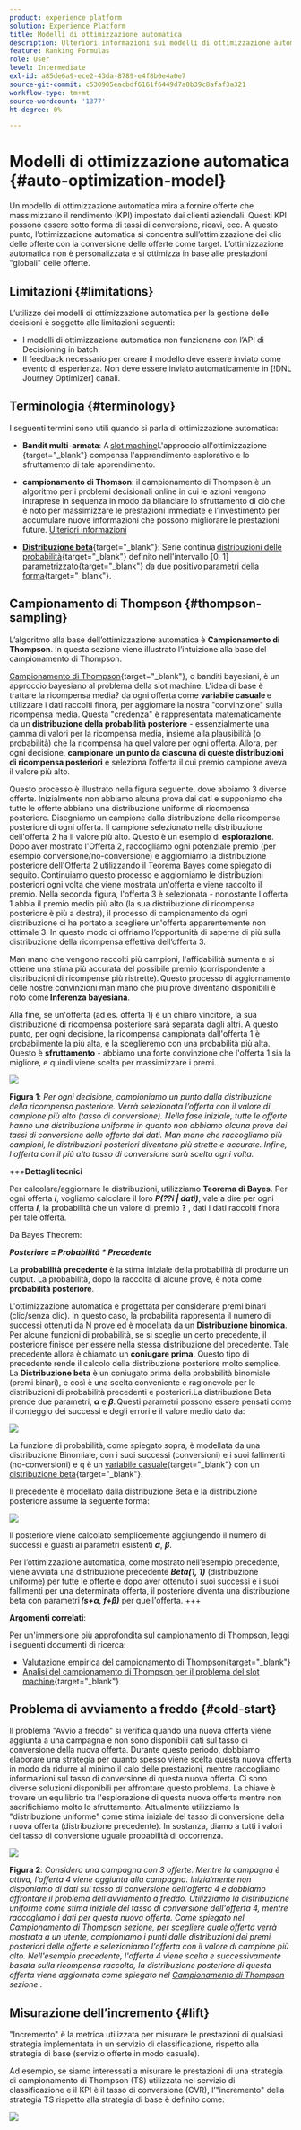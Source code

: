 ```yaml
---
product: experience platform
solution: Experience Platform
title: Modelli di ottimizzazione automatica
description: Ulteriori informazioni sui modelli di ottimizzazione automatica
feature: Ranking Formulas
role: User
level: Intermediate
exl-id: a85de6a9-ece2-43da-8789-e4f8b0e4a0e7
source-git-commit: c530905eacbdf6161f6449d7a0b39c8afaf3a321
workflow-type: tm+mt
source-wordcount: '1377'
ht-degree: 0%

---
```


# Modelli di ottimizzazione automatica {#auto-optimization-model}

Un modello di ottimizzazione automatica mira a fornire offerte che massimizzano il rendimento (KPI) impostato dai clienti aziendali. Questi KPI possono essere sotto forma di tassi di conversione, ricavi, ecc. A questo punto, l’ottimizzazione automatica si concentra sull’ottimizzazione dei clic delle offerte con la conversione delle offerte come target. L’ottimizzazione automatica non è personalizzata e si ottimizza in base alle prestazioni &quot;globali&quot; delle offerte.

## Limitazioni {#limitations}

L’utilizzo dei modelli di ottimizzazione automatica per la gestione delle decisioni è soggetto alle limitazioni seguenti:

* I modelli di ottimizzazione automatica non funzionano con l’API di Decisioning in batch.
* Il feedback necessario per creare il modello deve essere inviato come evento di esperienza. Non deve essere inviato automaticamente in [!DNL Journey Optimizer] canali.

## Terminologia {#terminology}

I seguenti termini sono utili quando si parla di ottimizzazione automatica:

* **Bandit multi-armata**: A [slot machine](https://en.wikipedia.org/wiki/Multi-armed_bandit)L&#39;approccio all&#39;ottimizzazione {target=&quot;_blank&quot;} compensa l&#39;apprendimento esplorativo e lo sfruttamento di tale apprendimento.

* **campionamento di Thomson**: il campionamento di Thompson è un algoritmo per i problemi decisionali online in cui le azioni vengono intraprese in sequenza in modo da bilanciare lo sfruttamento di ciò che è noto per massimizzare le prestazioni immediate e l’investimento per accumulare nuove informazioni che possono migliorare le prestazioni future. [Ulteriori informazioni](#thompson-sampling)

* [**Distribuzione beta**](https://en.wikipedia.org/wiki/Beta_distribution){target=&quot;_blank&quot;}: Serie continua [distribuzioni delle probabilità](https://en.wikipedia.org/wiki/Probability_distribution){target=&quot;_blank&quot;} definito nell&#39;intervallo [0, 1] [parametrizzato](https://en.wikipedia.org/wiki/Statistical_parameter){target=&quot;_blank&quot;} da due positivo [parametri della forma](https://en.wikipedia.org/wiki/Shape_parameter){target=&quot;_blank&quot;}.

## Campionamento di Thompson {#thompson-sampling}

L’algoritmo alla base dell’ottimizzazione automatica è **Campionamento di Thompson**. In questa sezione viene illustrato l’intuizione alla base del campionamento di Thompson.

[Campionamento di Thompson](https://en.wikipedia.org/wiki/Thompson_sampling){target=&quot;_blank&quot;}, o banditi bayesiani, è un approccio bayesiano al problema della slot machine.  L&#39;idea di base è trattare la ricompensa media? da ogni offerta come **variabile casuale** e utilizzare i dati raccolti finora, per aggiornare la nostra &quot;convinzione&quot; sulla ricompensa media. Questa &quot;credenza&quot; è rappresentata matematicamente da un **distribuzione della probabilità posteriore** - essenzialmente una gamma di valori per la ricompensa media, insieme alla plausibilità (o probabilità) che la ricompensa ha quel valore per ogni offerta. Allora, per ogni decisione, **campionare un punto da ciascuna di queste distribuzioni di ricompensa posteriori** e seleziona l’offerta il cui premio campione aveva il valore più alto.

Questo processo è illustrato nella figura seguente, dove abbiamo 3 diverse offerte. Inizialmente non abbiamo alcuna prova dai dati e supponiamo che tutte le offerte abbiano una distribuzione uniforme di ricompensa posteriore. Disegniamo un campione dalla distribuzione della ricompensa posteriore di ogni offerta. Il campione selezionato nella distribuzione dell&#39;offerta 2 ha il valore più alto. Questo è un esempio di **esplorazione**. Dopo aver mostrato l&#39;Offerta 2, raccogliamo ogni potenziale premio (per esempio conversione/no-conversione) e aggiorniamo la distribuzione posteriore dell&#39;Offerta 2 utilizzando il Teorema Bayes come spiegato di seguito.  Continuiamo questo processo e aggiorniamo le distribuzioni posteriori ogni volta che viene mostrata un&#39;offerta e viene raccolto il premio. Nella seconda figura, l&#39;offerta 3 è selezionata - nonostante l&#39;offerta 1 abbia il premio medio più alto (la sua distribuzione di ricompensa posteriore è più a destra), il processo di campionamento da ogni distribuzione ci ha portato a scegliere un&#39;offerta apparentemente non ottimale 3. In questo modo ci offriamo l’opportunità di saperne di più sulla distribuzione della ricompensa effettiva dell’offerta 3.

Man mano che vengono raccolti più campioni, l&#39;affidabilità aumenta e si ottiene una stima più accurata del possibile premio (corrispondente a distribuzioni di ricompense più ristrette). Questo processo di aggiornamento delle nostre convinzioni man mano che più prove diventano disponibili è noto come **Inferenza bayesiana**.

Alla fine, se un&#39;offerta (ad es. offerta 1) è un chiaro vincitore, la sua distribuzione di ricompensa posteriore sarà separata dagli altri. A questo punto, per ogni decisione, la ricompensa campionata dall&#39;offerta 1 è probabilmente la più alta, e la sceglieremo con una probabilità più alta. Questo è **sfruttamento** - abbiamo una forte convinzione che l&#39;offerta 1 sia la migliore, e quindi viene scelta per massimizzare i premi.

![](../assets/ai-ranking-thompson-sampling.png)

**Figura 1**: *Per ogni decisione, campioniamo un punto dalla distribuzione della ricompensa posteriore. Verrà selezionata l’offerta con il valore di campione più alto (tasso di conversione). Nella fase iniziale, tutte le offerte hanno una distribuzione uniforme in quanto non abbiamo alcuna prova dei tassi di conversione delle offerte dai dati. Man mano che raccogliamo più campioni, le distribuzioni posteriori diventano più strette e accurate. Infine, l&#39;offerta con il più alto tasso di conversione sarà scelta ogni volta.*

<!--
![](../assets/ai-ranking-thompson-sampling-initial.png)
![](../assets/ai-ranking-thompson-sampling-intermediate.png)
![](../assets/ai-ranking-thompson-sampling-ultimate.png)
-->

+++**Dettagli tecnici**

Per calcolare/aggiornare le distribuzioni, utilizziamo **Teorema di Bayes**. Per ogni offerta ***i***, vogliamo calcolare il loro ***P(??i | dati)***, vale a dire per ogni offerta ***i***, la probabilità che un valore di premio **?** , dati i dati raccolti finora per tale offerta.

Da Bayes Theorem:

***Posteriore = Probabilità * Precedente***

La **probabilità precedente** è la stima iniziale della probabilità di produrre un output. La probabilità, dopo la raccolta di alcune prove, è nota come **probabilità posteriore**. 

L&#39;ottimizzazione automatica è progettata per considerare premi binari (clic/senza clic). In questo caso, la probabilità rappresenta il numero di successi ottenuti da N prove ed è modellata da un **Distribuzione binomica**. Per alcune funzioni di probabilità, se si sceglie un certo precedente, il posteriore finisce per essere nella stessa distribuzione del precedente. Tale precedente allora è chiamato un **coniugare prima**. Questo tipo di precedente rende il calcolo della distribuzione posteriore molto semplice. La **Distribuzione beta** è un coniugato prima della probabilità binomiale (premi binari), e così è una scelta conveniente e ragionevole per le distribuzioni di probabilità precedenti e posteriori.La distribuzione Beta prende due parametri, ***α*** e ***β***. Questi parametri possono essere pensati come il conteggio dei successi e degli errori e il valore medio dato da:

![](../assets/ai-ranking-beta-distribution.png)

La funzione di probabilità, come spiegato sopra, è modellata da una distribuzione Binomiale, con i suoi successi (conversioni) e i suoi fallimenti (no-conversioni) e q è un [variabile casuale](https://en.wikipedia.org/wiki/Random_variable){target=&quot;_blank&quot;} con un [distribuzione beta](https://en.wikipedia.org/wiki/Beta_distribution){target=&quot;_blank&quot;}.

Il precedente è modellato dalla distribuzione Beta e la distribuzione posteriore assume la seguente forma:

![](../assets/ai-ranking-posterior-distribution.svg)

Il posteriore viene calcolato semplicemente aggiungendo il numero di successi e guasti ai parametri esistenti ***α***, ***β***.

Per l’ottimizzazione automatica, come mostrato nell’esempio precedente, viene avviata una distribuzione precedente ***Beta(1, 1)*** (distribuzione uniforme) per tutte le offerte e dopo aver ottenuto i suoi successi e i suoi fallimenti per una determinata offerta, il posteriore diventa una distribuzione beta con parametri ***(s+α, f+β)*** per quell&#39;offerta.
+++

**Argomenti correlati**:

Per un&#39;immersione più approfondita sul campionamento di Thompson, leggi i seguenti documenti di ricerca:
* [Valutazione empirica del campionamento di Thompson](https://proceedings.neurips.cc/paper/2011/file/e53a0a2978c28872a4505bdb51db06dc-Paper.pdf){target=&quot;_blank&quot;}
* [Analisi del campionamento di Thompson per il problema del slot machine](http://proceedings.mlr.press/v23/agrawal12/agrawal12.pdf){target=&quot;_blank&quot;}

## Problema di avviamento a freddo {#cold-start}

Il problema &quot;Avvio a freddo&quot; si verifica quando una nuova offerta viene aggiunta a una campagna e non sono disponibili dati sul tasso di conversione della nuova offerta. Durante questo periodo, dobbiamo elaborare una strategia per quanto spesso viene scelta questa nuova offerta in modo da ridurre al minimo il calo delle prestazioni, mentre raccogliamo informazioni sul tasso di conversione di questa nuova offerta. Ci sono diverse soluzioni disponibili per affrontare questo problema. La chiave è trovare un equilibrio tra l&#39;esplorazione di questa nuova offerta mentre non sacrifichiamo molto lo sfruttamento. Attualmente utilizziamo la &quot;distribuzione uniforme&quot; come stima iniziale del tasso di conversione della nuova offerta (distribuzione precedente). In sostanza, diamo a tutti i valori del tasso di conversione uguale probabilità di occorrenza.


![](../assets/ai-ranking-cold-start-strategies.png)

**Figura 2**: *Considera una campagna con 3 offerte. Mentre la campagna è attiva, l’offerta 4 viene aggiunta alla campagna. Inizialmente non disponiamo di dati sul tasso di conversione dell&#39;offerta 4 e dobbiamo affrontare il problema dell&#39;avviamento a freddo. Utilizziamo la distribuzione uniforme come stima iniziale del tasso di conversione dell&#39;offerta 4, mentre raccogliamo i dati per questa nuova offerta. Come spiegato nel [Campionamento di Thompson](#thompson-sampling) sezione, per scegliere quale offerta verrà mostrata a un utente, campioniamo i punti dalle distribuzioni dei premi posteriori delle offerte e selezioniamo l&#39;offerta con il valore di campione più alto. Nell&#39;esempio precedente, l&#39;offerta 4 viene scelta e successivamente basata sulla ricompensa raccolta, la distribuzione posteriore di questa offerta viene aggiornata come spiegato nel [Campionamento di Thompson](#thompson-sampling) sezione .*

## Misurazione dell’incremento {#lift}

&quot;Incremento&quot; è la metrica utilizzata per misurare le prestazioni di qualsiasi strategia implementata in un servizio di classificazione, rispetto alla strategia di base (servizio offerte in modo casuale).

Ad esempio, se siamo interessati a misurare le prestazioni di una strategia di campionamento di Thompson (TS) utilizzata nel servizio di classificazione e il KPI è il tasso di conversione (CVR), l’&quot;incremento&quot; della strategia TS rispetto alla strategia di base è definito come:

![](../assets/ai-ranking-lift.png)
